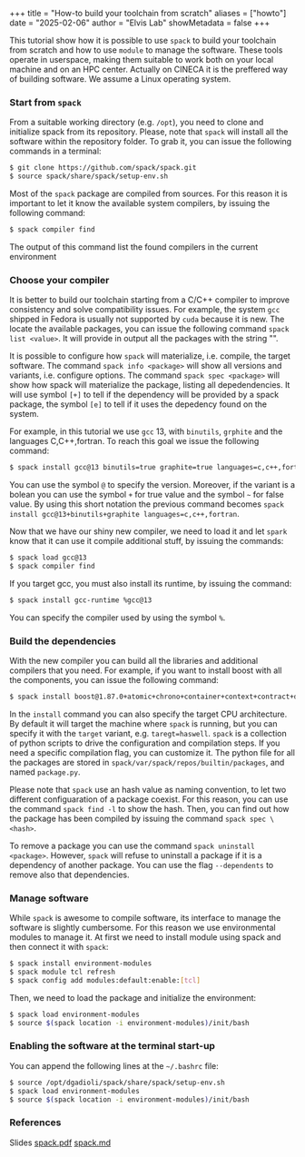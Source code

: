 +++
title = "How-to build your toolchain from scratch"
aliases = ["howto"]
date = "2025-02-06"
author = "Elvis Lab"
showMetadata = false
+++

This tutorial show how it is possible to use `spack` to build your toolchain from scratch and how to use `module` to manage the software.
These tools operate in userspace, making them suitable to work both on your local machine and on an HPC center.
Actually on CINECA it is the preffered way of building software.
We assume a Linux operating system.

### Start from `spack`

From a suitable working directory (e.g. `/opt`), you need to clone and initialize spack from its repository.
Please, note that `spack` will install all the software within the repository folder.
To grab it, you can issue the following commands in a terminal:
```bash
$ git clone https://github.com/spack/spack.git
$ source spack/share/spack/setup-env.sh
```

Most of the `spack` package are compiled from sources.
For this reason it is important to let it know the available system compilers, by issuing the following command:
```bash
$ spack compiler find
```
The output of this command list the found compilers in the current environment

### Choose your compiler

It is better to build our toolchain starting from a C/C++ compiler to improve consistency and solve compatibility issues.
For example, the system `gcc` shipped in Fedora is usually not supported by `cuda` because it is new.
The locate the available packages, you can issue the following command `spack list <value>`. It will provide in output all the packages with the string "<value>".

It is possible to configure how `spack` will materialize, i.e. compile, the target software.
The command `spack info <package>` will show all versions and variants, i.e. configure options.
The command `spack spec <package>` will show how spack will materialize the package, listing all depedendencies.
It will use symbol `[+]` to tell if the dependency will be provided by a spack package, the symbol `[e]` to tell if it uses the depedency found on the system.

For example, in this tutorial we use `gcc` 13, with `binutils`, `grphite` and the languages C,C++,fortran.
To reach this goal we issue the following command:
```bash
$ spack install gcc@13 binutils=true graphite=true languages=c,c++,fortran
```
You can use the symbol `@` to specify the version.
Moreover, if the variant is a bolean you can use the symbol `+` for true value and the symbol `~` for false value.
By using this short notation the previous command becomes `spack install gcc@13+binutils+graphite languages=c,c++,fortran`.

Now that we have our shiny new compiler, we need to load it and let `spark` know that it can use it compile additional stuff, by issuing the commands:
```bash
$ spack load gcc@13
$ spack compiler find
```

If you target gcc, you must also install its runtime, by issuing the command:
```bash
$ spack install gcc-runtime %gcc@13
```
You can specify the compiler used by using the symbol `%`.

### Build the dependencies

With the new compiler you can build all the libraries and additional compilers that you need.
For example, if you want to install boost with all the components, you can issue the following command:
```bash
$ spack install boost@1.87.0+atomic+chrono+container+context+contract+date_time+exception+fiber+filesystem+graph+graph_parallel+icu+iostreams+json+locale+log+math+program_options+random+regex+serialization+shared+signals+system+timer+type_erasure+url+wave %gcc@13
```

In the `install` command you can also specify the target CPU architecture.
By default it will target the machine where `spack` is running, but you can specify it with the `target` variant, e.g. `taregt=haswell`.
`spack` is a collection of python scripts to drive the configuration and compilation steps.
If you need a specific compilation flag, you can customize it.
The python file for all the packages are stored in `spack/var/spack/repos/builtin/packages`, and named `package.py`.

Please note that `spack` use an hash value as naming convention, to let two different configuaration of a package coexist.
For this reason, you can use the command `spack find -l` to show the hash.
Then, you can find out how the package has been compiled by issuing the command `spack spec \<hash>`.

To remove a package you can use the command `spack uninstall <package>`.
However, `spack` will refuse to uninstall a package if it is a dependency of another package.
You can use the flag `--dependents` to remove also that dependencies.

### Manage software

While `spack` is awesome to compile software, its interface to manage the software is slightly cumbersome.
For this reason we use environmental modules to manage it.
At first we need to install module using spack and then connect it with `spack`:
```bash
$ spack install environment-modules
$ spack module tcl refresh
$ spack config add modules:default:enable:[tcl]
```

Then, we need to load the package and initialize the environment:
```bash
$ spack load environment-modules
$ source $(spack location -i environment-modules)/init/bash
```

### Enabling the software at the terminal start-up

You can append the following lines at the `~/.bashrc` file:
```bash
$ source /opt/dgadioli/spack/share/spack/setup-env.sh
$ spack load environment-modules
$ source $(spack location -i environment-modules)/init/bash
```


### References

Slides [spack.pdf](/slides/spack.pdf) [spack.md](/slides/spack.md)
